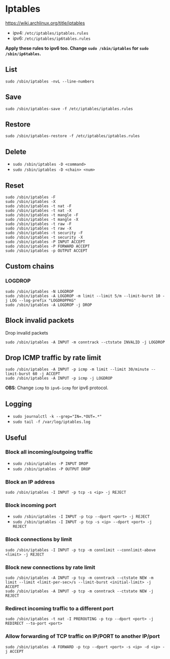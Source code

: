 # Iptables

https://wiki.archlinux.org/title/iptables

- ipv4: `/etc/iptables/iptables.rules`
- ipv6: `/etc/iptables/ip6tables.rules`

**Apply these rules to ipv6 too. Change `sudo /sbin/iptables` for `sudo /sbin/ip6tables`.**

## List

`sudo /sbin/iptables -nvL --line-numbers`

## Save

`sudo /sbin/iptables-save -f /etc/iptables/iptables.rules`

## Restore 

`sudo /sbin/iptables-restore -f /etc/iptables/iptables.rules`

## Delete

- `sudo /sbin/iptables -D <command>`
- `sudo /sbin/iptables -D <chain> <num>`

## Reset

```
sudo /sbin/iptables -F
sudo /sbin/iptables -X
sudo /sbin/iptables -t nat -F
sudo /sbin/iptables -t nat -X
sudo /sbin/iptables -t mangle -F
sudo /sbin/iptables -t mangle -X
sudo /sbin/iptables -t raw -F
sudo /sbin/iptables -t raw -X
sudo /sbin/iptables -t security -F
sudo /sbin/iptables -t security -X
sudo /sbin/iptables -P INPUT ACCEPT
sudo /sbin/iptables -P FORWARD ACCEPT
sudo /sbin/iptables -p OUTPUT ACCEPT
```

## Custom chains

### LOGDROP

```
sudo /sbin/iptables -N LOGDROP
sudo /sbin/iptables -A LOGDROP -m limit --limit 5/m --limit-burst 10 -j LOG --log-prefix "LOGDROPPKG"
sudo /sbin/iptables -A LOGDROP -j DROP
```

## Block invalid packets

Drop invalid packets

`sudo /sbin/iptables -A INPUT -m conntrack --ctstate INVALID -j LOGDROP`

## Drop ICMP traffic by rate limit

```
sudo /sbin/iptables -A INPUT -p icmp -m limit --limit 30/minute --limit-burst 60 -j ACCEPT
sudo /sbin/iptables -A INPUT -p icmp -j LOGDROP
```

**OBS**: Change `icmp` to `ipv6-icmp` for ipv6 protocol.

## Logging

- `sudo journalctl -k --grep="IN=.*OUT=.*"`
- `sudo tail -f /var/log/iptables.log`

## Useful

### Block all incoming/outgoing traffic

- `sudo /sbin/iptables -P INPUT DROP`
- `sudo /sbin/iptables -P OUTPUT DROP`

### Block an IP address

`sudo /sbin/iptables -I INPUT -p tcp -s <ip> -j REJECT`

### Block incoming port

- `sudo /sbin/iptables -I INPUT -p tcp --dport <port> -j REJECT`
- `sudo /sbin/iptables -I INPUT -p tcp -s <ip> --dport <port> -j REJECT`

### Block connections by limit

`sudo /sbin/iptables -I INPUT -p tcp -m connlimit --connlimit-above <limit> -j REJECT`

### Block new connections by rate limit

```
sudo /sbin/iptables -A INPUT -p tcp -m conntrack --ctstate NEW -m limit --limit <limit-per-sec>/s --limit-burst <initial-limit> -j ACCEPT 
sudo /sbin/iptables -A INPUT -p tcp -m conntrack --ctstate NEW -j REJECT
```

### Redirect incoming traffic to a different port

`sudo /sbin/iptables -t nat -I PREROUTING -p tcp --dport <port> -j REDIRECT --to-port <port>`

### Allow forwarding of TCP traffic on IP/PORT to another IP/port

`sudo /sbin/iptables -A FORWARD -p tcp --dport <port> -s <ip> -d <ip> -j ACCEPT`


